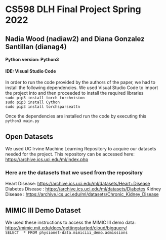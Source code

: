 # CS598 DLH Final Project Spring 2022
## Nadia Wood (nadiaw2) and Diana Gonzalez Santillan (dianag4)


#### Python version: Python3 
#### IDE: Visual Studio Code 
In order to run the code provided by the authors of the paper, we had to install the following dependencies. 
We used Visual Studio Code to import the project into and then proceeded to install the required libraries
<br>
  `sudo pip3 install torch torchvision`
<br>
  `sudo pip3 install Cython`
<br>
  `sudo pip3 install torchsparseattn`

Once the dependencies are installed run the code by executing this
<br>
`python3 main.py`

## Open Datasets
We used UC Irvine Machine Learning Repository to acquire our datasets needed for the project. This repository can be accessed here: https://archive.ics.uci.edu/ml/index.php

### Here are the datasets that we used from the repository

Heart Disease: https://archive.ics.uci.edu/ml/datasets/Heart+Disease
Diabetes Disease : https://archive.ics.uci.edu/ml/datasets/Diabetes
Kidney Disease : https://archive.ics.uci.edu/ml/datasets/Chronic_Kidney_Disease

## MIMIC III Demo Dataset
We used these instructions to access the MIMIC III demo data: https://mimic.mit.edu/docs/gettingstarted/cloud/bigquery/ <br>
`SELECT  * FROM physionet-data.mimiciii_demo.admissions`
